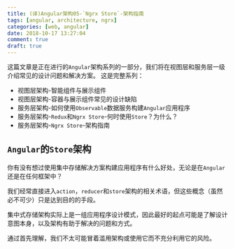 ```yaml
---
title: (译)Angular架构05-`Ngrx Store`-架构指南
tags: [angular, architecture, ngrx]
categories: [web, angular]
date: 2018-10-17 13:27:04
comment: true
draft: true
---
```

这篇文章是正在进行的`Angular`架构系列的一部分，我们将在视图层和服务层一级介绍常见的设计问题和解决方案。 这是完整系列：
- 视图层架构-智能组件与展示组件
- 视图层架构-容器与展示组件常见的设计缺陷
- 服务层架构-如何使用`Observable`数据服务构建`Angular`应用程序
- 服务层架构-`Redux`和`Ngrx Store`-何时使用`Store`？为什么？
- 服务层架构-`Ngrx Store`-架构指南

<!-- more -->
## `Angular`的`Store`架构
你有没有想过使用集中存储解决方案构建应用程序有什么好处，无论是在`Angular`还是在任何框架中？

我们经常直接进入`action`，`reducer`和`store`架构的相关术语，但这些概念（虽然必不可少）只是达到目的的手段。

集中式存储架构实际上是一组应用程序设计模式，因此最好的起点可能是了解设计意图本身，以及架构有助于解决的问题和方式。

通过首先理解，我们不太可能冒着滥用架构或使用它而不充分利用它的风险。
